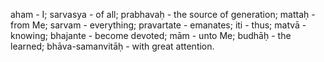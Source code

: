 aham - I; sarvasya - of all; prabhavaḥ - the source of generation; mattaḥ - from Me; sarvam - everything; pravartate - emanates; iti - thus; matvā - knowing; bhajante - become devoted; mām - unto Me; budhāḥ - the learned; bhāva-samanvitāḥ - with great attention.